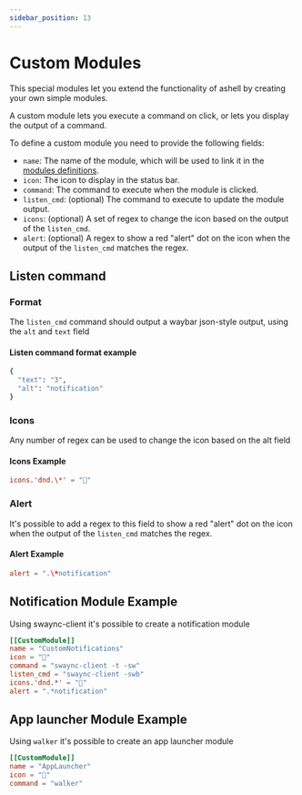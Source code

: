 ```yaml
---
sidebar_position: 13
---
```


# Custom Modules

This special modules let you extend the functionality of
ashell by creating your own simple modules.

A custom module lets you execute a command on click,
or lets you display the output of a command.

To define a custom module you need to provide the following fields:

- `name`: The name of the module, which will be used to link it in the [modules definitions](./index.md).
- `icon`: The icon to display in the status bar.
- `command`: The command to execute when the module is clicked.
- `listen_cmd`: (optional) The command to execute to update the module output.
- `icons`: (optional) A set of regex to change the icon based on the output
  of the `listen_cmd`.
- `alert`: (optional) A regex to show a red "alert" dot on the icon
  when the output of the `listen_cmd` matches the regex.

## Listen command

### Format

The `listen_cmd` command should output a
waybar json-style output, using the `alt` and `text` field

#### Listen command format example

```bash
{
  "text": "3",
  "alt": "notification"
}
```

### Icons

Any number of regex can be used to change the icon based on the alt field

#### Icons Example

```toml
icons.'dnd.\*' = ""
```

### Alert

It's possible to add a regex to this field to show a red "alert" dot on the icon
when the output of the `listen_cmd` matches the regex.

#### Alert Example

```toml
alert = ".\*notification"
```

## Notification Module Example

Using swaync-client it's possible to create a notification module

```toml
[[CustomModule]]
name = "CustomNotifications"
icon = ""
command = "swaync-client -t -sw"
listen_cmd = "swaync-client -swb"
icons.'dnd.*' = ""
alert = ".*notification"
```

## App launcher Module Example

Using `walker` it's possible to create an app launcher module

```toml
[[CustomModule]]
name = "AppLauncher"
icon = "󱗼"
command = "walker"
```
